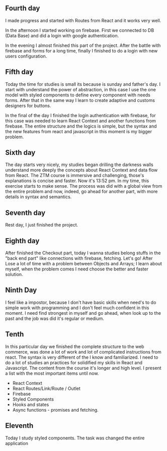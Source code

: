 ## Fourth day
I made progress and started with Routes from React and it works  very well.

In the afternoon I started working on firebase. First we connected to DB (Data Base) and did a login with google authentication.

In the evening I almost finished this part of the  project. After the battle with firebase and forms for a long time, finally  I finished to do a login with new users configuration.

## Fifth day

Today the time for studies is small its because is sunday and father's day. I start with understand the power of abstraction, in this case I use the one model with styled components to define every component with needs forms. After that in the same way I learn to create adaptive and customs designers for buttons.

In the final of the day I finished the login authentication with firebase, for this case was needed to learn React Context and another functions from firebase. The entire structure and the logics is simple, but the syntax and the new features from  react and javascript in this moment is my bigger problem. 

## Sixth day

The day starts very nicely,  my studies began drilling the darkness walls  understand more deeply the concepts about React Context and data flow from React. The ZTM course is immersive and challenging, those's explanations is concise and faster. Now it's 13:52 pm. In my time, this exercise starts to make sense. The process was did with a global view from the entire problem and now, indeed, go ahead  for another part, with more details in syntax and semantics. 

## Seventh day
Rest day, I just finished the project.

## Eighth day

After finished the Checkout part, today I wanna studies belong stuffs in the "back end part" like connections with firebase, fetching. Let's go!
After Lose a lot of time with a problem between Objects and Arrays; I learn about myself, when the problem comes I need choose the better and faster solution.

## Ninth Day 

I feel like a impostor, because I don't have basic skills when  need's to do simple work with programming and I don't feel much confident in this moment. I need find strongest in myself and go ahead, when look up to the past and the job was did it's regular or medium. 

## Tenth
In this particular day we finished the complete structure to the web commerce, was done a lot of work and lot of complicated instructions from react. The syntax is very different of the I know and familiarized. I need to do a lot of studies an practices for solidified my skills in React and Javascript.
The content from the course it's longer and high level.  I present a list with the most important items until now.

  - React Context
  - React Routes/Link/Route / Outlet
  - Firebase 
  - Styled Components
  - Hooks and states
  - Async functions - promises and fetching.

## Eleventh

Today I study styled components. The task was changed the entire application 

